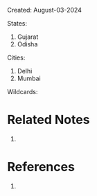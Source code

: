 Created: August-03-2024

States:

1. Gujarat
2. Odisha

Cities:

1. Delhi
2. Mumbai

Wildcards:



# Related Notes

1. 
# References

1. 